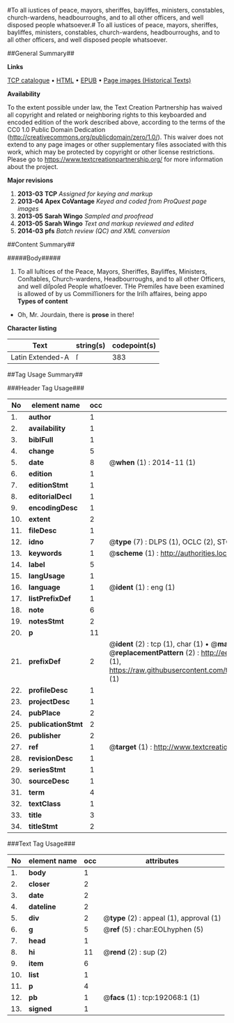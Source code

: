 #To all iustices of peace, mayors, sheriffes, bayliffes, ministers, constables, church-wardens, headbourroughs, and to all other officers, and well disposed people whatsoever.#
To all iustices of peace, mayors, sheriffes, bayliffes, ministers, constables, church-wardens, headbourroughs, and to all other officers, and well disposed people whatsoever.

##General Summary##

**Links**

[TCP catalogue](http://www.ota.ox.ac.uk/tcp/)  • 
[HTML](http://tei.it.ox.ac.uk/tcp/Texts-HTML/free/B10/B10142.html)  • 
[EPUB](http://tei.it.ox.ac.uk/tcp/Texts-EPUB/free/B10/B10142.epub) • 
[Page images (Historical Texts)](https://historicaltexts.jisc.ac.uk/eebo-80924360e)

**Availability**

To the extent possible under law, the Text Creation Partnership has waived all copyright and related or neighboring rights to this keyboarded and encoded edition of the work described above, according to the terms of the CC0 1.0 Public Domain Dedication (http://creativecommons.org/publicdomain/zero/1.0/). This waiver does not extend to any page images or other supplementary files associated with this work, which may be protected by copyright or other license restrictions. Please go to https://www.textcreationpartnership.org/ for more information about the project.

**Major revisions**

1. __2013-03__ __TCP__ *Assigned for keying and markup*
1. __2013-04__ __Apex CoVantage__ *Keyed and coded from ProQuest page images*
1. __2013-05__ __Sarah Wingo__ *Sampled and proofread*
1. __2013-05__ __Sarah Wingo__ *Text and markup reviewed and edited*
1. __2014-03__ __pfs__ *Batch review (QC) and XML conversion*

##Content Summary##

#####Body#####

1. To all Iuſtices of the Peace, Mayors, Sheriffes, Bayliffes, Ministers, Conſtables, Church-wardens, Headbourroughs, and to all other Officers, and well diſpoſed People whatſoever.
THe Premiſes have been examined is allowed of by us Commiſſioners for the Iriſh affaires, being appo
**Types of content**

  * Oh, Mr. Jourdain, there is **prose** in there!

**Character listing**


|Text|string(s)|codepoint(s)|
|---|---|---|
|Latin Extended-A|ſ|383|

##Tag Usage Summary##

###Header Tag Usage###

|No|element name|occ|attributes|
|---|---|---|---|
|1.|__author__|1||
|2.|__availability__|1||
|3.|__biblFull__|1||
|4.|__change__|5||
|5.|__date__|8| @__when__ (1) : 2014-11 (1)|
|6.|__edition__|1||
|7.|__editionStmt__|1||
|8.|__editorialDecl__|1||
|9.|__encodingDesc__|1||
|10.|__extent__|2||
|11.|__fileDesc__|1||
|12.|__idno__|7| @__type__ (7) : DLPS (1), OCLC (2), STC (2), EEBO-CITATION (1), VID (1)|
|13.|__keywords__|1| @__scheme__ (1) : http://authorities.loc.gov/ (1)|
|14.|__label__|5||
|15.|__langUsage__|1||
|16.|__language__|1| @__ident__ (1) : eng (1)|
|17.|__listPrefixDef__|1||
|18.|__note__|6||
|19.|__notesStmt__|2||
|20.|__p__|11||
|21.|__prefixDef__|2| @__ident__ (2) : tcp (1), char (1)  •  @__matchPattern__ (2) : ([0-9\-]+):([0-9IVX]+) (1), (.+) (1)  •  @__replacementPattern__ (2) : http://eebo.chadwyck.com/downloadtiff?vid=$1&page=$2 (1), https://raw.githubusercontent.com/textcreationpartnership/Texts/master/tcpchars.xml#$1 (1)|
|22.|__profileDesc__|1||
|23.|__projectDesc__|1||
|24.|__pubPlace__|2||
|25.|__publicationStmt__|2||
|26.|__publisher__|2||
|27.|__ref__|1| @__target__ (1) : http://www.textcreationpartnership.org/docs/. (1)|
|28.|__revisionDesc__|1||
|29.|__seriesStmt__|1||
|30.|__sourceDesc__|1||
|31.|__term__|4||
|32.|__textClass__|1||
|33.|__title__|3||
|34.|__titleStmt__|2||


###Text Tag Usage###

|No|element name|occ|attributes|
|---|---|---|---|
|1.|__body__|1||
|2.|__closer__|2||
|3.|__date__|2||
|4.|__dateline__|2||
|5.|__div__|2| @__type__ (2) : appeal (1), approval (1)|
|6.|__g__|5| @__ref__ (5) : char:EOLhyphen (5)|
|7.|__head__|1||
|8.|__hi__|11| @__rend__ (2) : sup (2)|
|9.|__item__|6||
|10.|__list__|1||
|11.|__p__|4||
|12.|__pb__|1| @__facs__ (1) : tcp:192068:1 (1)|
|13.|__signed__|1||
